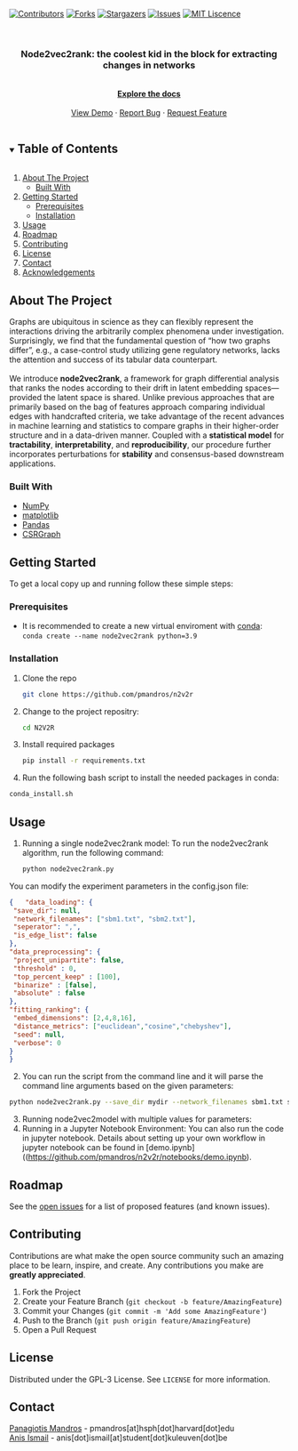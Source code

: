 
<!-- PROJECT SHIELDS -->
[![Contributors][contributors-shield]][contributors-url]
[![Forks][forks-shield]][forks-url]
[![Stargazers][stars-shield]][stars-url]
[![Issues][issues-shield]][issues-url]
[![MIT Liscence][license-shield]][license-url]

<!-- PROJECT LOGO -->
<br />
<p align="center">
 <!-- <img src="" alt="logo" align="center"> -->
  <h3 align="center"> Node2vec2rank: the coolest kid in the block for extracting changes in networks</h3>

  <p align="center">
    <br />
    <a href="https://github.com/pmandros/n2v2r"><strong>Explore the docs</strong></a>
    <br />
    <br />
    <a href="https://github.com/pmandros/n2v2r">View Demo</a>
    ·
    <a href="https://github.com/pmandros/n2v2r/issues">Report Bug</a>
    ·
    <a href="https://github.com/pmandros/n2v2r/pulls">Request Feature</a>
  </p>
</p>


<!-- TABLE OF CONTENTS -->
<details open="open">
  <summary><h2 style="display: inline-block">Table of Contents</h2></summary>
  <ol>
    <li>
      <a href="#about-the-project">About The Project</a>
      <ul>
        <li><a href="#built-with">Built With</a></li>
      </ul>
    </li>
    <li>
      <a href="#getting-started">Getting Started</a>
      <ul>
        <li><a href="#prerequisites">Prerequisites</a></li>
        <li><a href="#installation">Installation</a></li>
      </ul>
    </li>
    <li><a href="#usage">Usage</a></li>
    <li><a href="#roadmap">Roadmap</a></li>
    <li><a href="#contributing">Contributing</a></li>
   <li><a href="#license">License</a></li>
    <li><a href="#contact">Contact</a></li>
    <li><a href="#acknowledgements">Acknowledgements</a></li>
  </ol>
</details>



<!-- ABOUT THE PROJECT -->
## About The Project
Graphs are ubiquitous in science as they can flexibly represent the interactions driving the arbitrarily complex
phenomena under investigation. Surprisingly, we find that the fundamental question of “how two graphs
differ”, e.g., a case-control study utilizing gene regulatory networks, lacks the attention and success of
its tabular data counterpart. <br> <br>
We introduce **node2vec2rank**, a framework for graph differential analysis that
ranks the nodes according to their drift in latent embedding spaces—provided the latent space is shared.
Unlike previous approaches that are primarily based on the bag of features approach comparing individual
edges with handcrafted criteria, we take advantage of the recent advances in machine learning and statistics
to compare graphs in their higher-order structure and in a data-driven manner. Coupled with a **statistical model** for **tractability**, **interpretability**, and **reproducibility**, our procedure further incorporates perturbations for **stability** and consensus-based downstream applications.
### Built With

* [NumPy](https://numpy.org/)
* [matplotlib](https://matplotlib.org/)
* [Pandas](https://pandas.pydata.org/docs)
* [CSRGraph](https://github.com/VHRanger/CSRGraph)

<!-- GETTING STARTED -->
## Getting Started

To get a local copy up and running follow these simple steps:

### Prerequisites

* It is recommended to create a new virtual enviroment with [conda](https://www.anaconda.com/): <br>
`conda create --name node2vec2rank python=3.9`

### Installation

1. Clone the repo
   ```sh
   git clone https://github.com/pmandros/n2v2r
   ```
2. Change to the project repositry:
   ```sh
   cd N2V2R

   ```

3. Install required packages
   ```sh
   pip install -r requirements.txt
   ```
4. Run the following bash script to install the needed packages in conda:
```sh
conda_install.sh
```

<!-- USAGE EXAMPLES -->
## Usage

1. Running a single node2vec2rank model:
To run the node2vec2rank algorithm, run the following command:
   ```sh
   python node2vec2rank.py
   ```
You can modify the experiment parameters in the config.json file:
   ```json
{   "data_loading": {
    "save_dir": null,
    "network_filenames": ["sbm1.txt", "sbm2.txt"],
    "seperator": ",",
    "is_edge_list": false
},
"data_preprocessing": {
    "project_unipartite": false,
    "threshold" : 0, 
    "top_percent_keep" : [100],
    "binarize" : [false], 
    "absolute" : false
},
"fitting_ranking": {
    "embed_dimensions": [2,4,8,16],
    "distance_metrics": ["euclidean","cosine","chebyshev"],
    "seed": null,
    "verbose": 0
}
}
   ```
2. You can run the script from the command line and it will parse the command line arguments based on the given parameters:
```sh
python node2vec2rank.py --save_dir mydir --network_filenames sbm1.txt sbm2.txt --seperator "," --is_edge_list --project_unipartite --threshold 0 --top_percent_keep 100 --binarize False --absolute --embed_dimensions 2 4 8 16 --distance_metrics euclidean cosine chebyshev --seed 123 --verbose 1
```
3. Running node2vec2model with multiple values for parameters:
4. Running in a Jupyter Notebook Environment:
You can also run the code in jupyter notebook. Details about setting up your own workflow in jupyter notebook can be found in [demo.ipynb]((https://github.com/pmandros/n2v2r/notebooks/demo.ipynb). 
<!-- ROADMAP -->
## Roadmap


See the [open issues](https://github.com/pmandros/n2v2r/issues) for a list of proposed features (and known issues).



<!-- CONTRIBUTING -->
## Contributing

Contributions are what make the open source community such an amazing place to be learn, inspire, and create. Any contributions you make are **greatly appreciated**.

1. Fork the Project
2. Create your Feature Branch (`git checkout -b feature/AmazingFeature`)
3. Commit your Changes (`git commit -m 'Add some AmazingFeature'`)
4. Push to the Branch (`git push origin feature/AmazingFeature`)
5. Open a Pull Request



<!--LICENSE -->
## License

Distributed under the GPL-3 License. See `LICENSE` for more information.


<!-- CONTACT -->
## Contact

[Panagiotis Mandros](https://linkedin.com/in/pmandros) - pmandros[at]hsph[dot]harvard[dot]edu <br>
[Anis Ismail](https://linkedin.com/in/anisdimail) - anis[dot]ismail[at]student[dot]kuleuven[dot]be



<!-- ACKNOWLEDGEMENTS 
## Acknowledgements

* []()
-->



<!-- MARKDOWN LINKS & IMAGES -->
[contributors-shield]: https://img.shields.io/github/contributors/pmandros/n2v2r.svg?style=for-the-badge
[contributors-url]: https://github.com/pmandros/n2v2r/graphs/contributors
[forks-shield]: https://img.shields.io/github/forks/pmandros/n2v2r.svg?style=for-the-badge
[forks-url]: https://github.com/pmandros/n2v2r/network/members
[stars-shield]: https://img.shields.io/github/stars/pmandros/n2v2r.svg?style=for-the-badge
[stars-url]: https://github.com/pmandros/n2v2r/stargazers
[issues-shield]: https://img.shields.io/github/issues/pmandros/n2v2r.svg?style=for-the-badge
[issues-url]: https://github.com/pmandros/n2v2r/issues
[license-shield]: https://img.shields.io/badge/license-GPL--3.0--only-green?style=for-the-badge
[license-url]: https://github.com/pmandros/n2v2r/LICENSE
